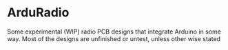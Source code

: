 # ArduRadio
Some experimental (WIP) radio PCB designs that integrate Arduino in some way. Most of the designs are unfinished or untest, unless other wise stated 
